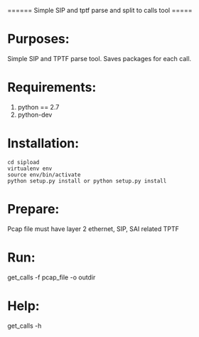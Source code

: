 ====== Simple SIP and tptf parse and split to calls tool =====

# Purposes:
Simple SIP and TPTF parse tool. Saves packages for each call. 

# Requirements:
1. python == 2.7
2. python-dev

# Installation:
    cd sipload
    virtualenv env
    source env/bin/activate
    python setup.py install or python setup.py install

# Prepare:
Pcap file must have layer 2 ethernet, SIP, SAI related TPTF

# Run:
get_calls -f pcap_file -o outdir

# Help:
get_calls -h

